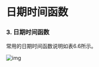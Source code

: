 # 日期时间函数

###  3. 日期时间函数

   常用的日期时间函数说明如表6.6所示。

![img](https://img2018.cnblogs.com/blog/1427277/201906/1427277-20190621010155371-225675897.png)

 